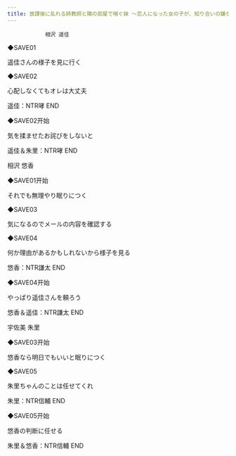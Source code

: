 ```yaml
---
title: 放課後に乱れる姉教師と隣の部屋で喘ぐ妹 ～恋人になった女の子が、知り合いの嫌な男に寝取られる～攻略
---
```


                相沢 遥佳



◆SAVE01

遥佳さんの様子を見に行く

◆SAVE02

心配しなくてもオレは大丈夫



遥佳：NTR哮 END



◆SAVE02开始

気を揉ませたお詫びをしないと



遥佳＆朱里：NTR哮 END



相沢 悠香



◆SAVE01开始

それでも無理やり眠りにつく

◆SAVE03

気になるのでメールの内容を確認する

◆SAVE04

何か理由があるかもしれないから様子を見る



悠香：NTR謙太 END



◆SAVE04开始

やっぱり遥佳さんを頼ろう



悠香＆遥佳：NTR謙太 END



宇佐美 朱里



◆SAVE03开始

悠香なら明日でもいいと眠りにつく

◆SAVE05

朱里ちゃんのことは任せてくれ



朱里：NTR信輔 END



◆SAVE05开始

悠香の判断に任せる



朱里＆悠香：NTR信輔 END


              
